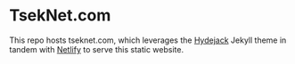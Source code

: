 ﻿# TsekNet.com

This repo hosts tseknet.com, which leverages the
[Hydejack](https://hydejack.com) Jekyll theme in tandem with
[Netlify](https://Netlify.com) to serve this static website.